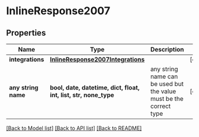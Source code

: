# InlineResponse2007


## Properties
Name | Type | Description | Notes
------------ | ------------- | ------------- | -------------
**integrations** | [**InlineResponse2007Integrations**](InlineResponse2007Integrations.md) |  | [optional] 
**any string name** | **bool, date, datetime, dict, float, int, list, str, none_type** | any string name can be used but the value must be the correct type | [optional]

[[Back to Model list]](../README.md#documentation-for-models) [[Back to API list]](../README.md#documentation-for-api-endpoints) [[Back to README]](../README.md)


